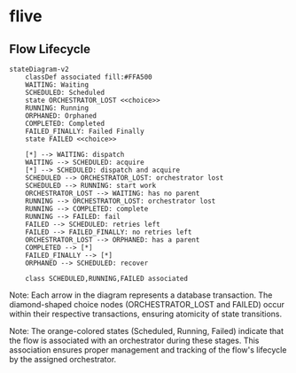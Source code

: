 # flive
## Flow Lifecycle

```mermaid
stateDiagram-v2
    classDef associated fill:#FFA500
    WAITING: Waiting
    SCHEDULED: Scheduled
    state ORCHESTRATOR_LOST <<choice>>
    RUNNING: Running
    ORPHANED: Orphaned
    COMPLETED: Completed
    FAILED_FINALLY: Failed Finally
    state FAILED <<choice>>

    [*] --> WAITING: dispatch
    WAITING --> SCHEDULED: acquire
    [*] --> SCHEDULED: dispatch and acquire
    SCHEDULED --> ORCHESTRATOR_LOST: orchestrator lost
    SCHEDULED --> RUNNING: start work
    ORCHESTRATOR_LOST --> WAITING: has no parent
    RUNNING --> ORCHESTRATOR_LOST: orchestrator lost
    RUNNING --> COMPLETED: complete
    RUNNING --> FAILED: fail
    FAILED --> SCHEDULED: retries left
    FAILED --> FAILED_FINALLY: no retries left
    ORCHESTRATOR_LOST --> ORPHANED: has a parent
    COMPLETED --> [*]
    FAILED_FINALLY --> [*]
    ORPHANED --> SCHEDULED: recover

    class SCHEDULED,RUNNING,FAILED associated
```

Note: Each arrow in the diagram represents a database transaction. The diamond-shaped choice nodes (ORCHESTRATOR_LOST and FAILED) occur within their respective transactions, ensuring atomicity of state transitions.

Note: The orange-colored states (Scheduled, Running, Failed) indicate that the flow is associated with an orchestrator during these stages. This association ensures proper management and tracking of the flow's lifecycle by the assigned orchestrator.


